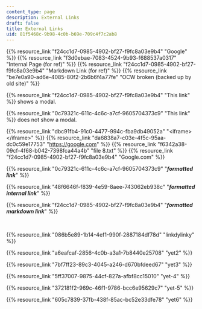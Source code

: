```yaml
---
content_type: page
description: External Links
draft: false
title: External Links
uid: 81f5468c-9b98-4c0b-b69e-709c4f7c2ab8
---
```

{{% resource_link "f24cc1d7-0985-4902-bf27-f9fc8a03e9b4" "Google" %}} {{% resource_link "f3d0ebae-7083-4524-9b93-f688537a0317" "Internal Page (for ref)" %}} {{% resource_link "f24cc1d7-0985-4902-bf27-f9fc8a03e9b4" "Markdown Link (for ref)" %}} {{% resource_link "be7e0a90-ad6e-4085-80f2-2b6b6f4a77fe" "OCW broken (backed up by old site)" %}}

{{% resource_link "f24cc1d7-0985-4902-bf27-f9fc8a03e9b4" "This link" %}} shows a modal.

{{% resource_link "0c79321c-611c-4c6c-a7cf-9605704373c9" "This link" %}} does not show a modal.

{{% resource_link "dbc91fb4-91c0-4477-994c-fba9db49052a" "\<iframe>\</iframe>" %}} {{% resource_link "da6838a7-c03e-4f5c-95aa-dc0c59e17753" "https://google.com" %}} {{% resource_link "f6342a38-09cf-4f68-b042-7398fca44a4b" "file 8.txt" %}} {{% resource_link "f24cc1d7-0985-4902-bf27-f9fc8a03e9b4" "Google.com" %}}

{{% resource_link "0c79321c-611c-4c6c-a7cf-9605704373c9" "***formatted link***" %}}

{{% resource_link "48f6646f-f839-4e59-8aee-743062eb938c" "***formatted internal link***" %}}

{{% resource_link "f24cc1d7-0985-4902-bf27-f9fc8a03e9b4" "***formatted markdown link***" %}}

 

{{% resource_link "086b5e89-1b14-4ef1-990f-2887184df78d" "linkdylinky" %}}

{{% resource_link "a6eafcaf-2856-4c0b-a3a1-7b8440e25708" "yet2" %}}

{{% resource_link "7bf7ff23-89c3-4045-a246-d670bfdeed67" "yet3" %}}

{{% resource_link "5ff37007-9875-44cf-827a-afbf8cc15010" "yet-4" %}}

{{% resource_link "372181f2-969c-46f1-9786-bcc6e95629c7" "yet-5" %}}

{{% resource_link "605c7839-37fb-438f-85ac-bc52e33dfe78" "yet6" %}}